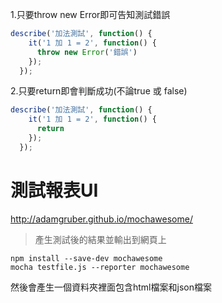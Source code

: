 1.只要throw new Error即可告知測試錯誤

```js
describe('加法測試', function() {
    it('1 加 1 = 2', function() {
      throw new Error('錯誤') 
    });
  });
```

2.只要return即會判斷成功\(不論true 或 false\)

```js
describe('加法測試', function() {
    it('1 加 1 = 2', function() {
      return
    });
  });
```





# 測試報表UI

http://adamgruber.github.io/mochawesome/

> 產生測試後的結果並輸出到網頁上

```
npm install --save-dev mochawesome
mocha testfile.js --reporter mochawesome
```

然後會產生一個資料夾裡面包含html檔案和json檔案

